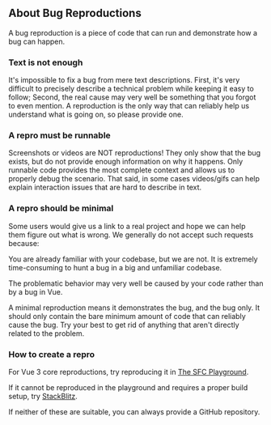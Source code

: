 ## About Bug Reproductions

A bug reproduction is a piece of code that can run and demonstrate how a bug can happen.

### Text is not enough

It's impossible to fix a bug from mere text descriptions. First, it's very difficult to precisely describe a technical problem while keeping it easy to follow; Second, the real cause may very well be something that you forgot to even mention. A reproduction is the only way that can reliably help us understand what is going on, so please provide one.

### A repro must be runnable

Screenshots or videos are NOT reproductions! They only show that the bug exists, but do not provide enough information on why it happens. Only runnable code provides the most complete context and allows us to properly debug the scenario. That said, in some cases videos/gifs can help explain interaction issues that are hard to describe in text.

### A repro should be minimal

Some users would give us a link to a real project and hope we can help them figure out what is wrong. We generally do not accept such requests because:

You are already familiar with your codebase, but we are not. It is extremely time-consuming to hunt a bug in a big and unfamiliar codebase.

The problematic behavior may very well be caused by your code rather than by a bug in Vue.

A minimal reproduction means it demonstrates the bug, and the bug only. It should only contain the bare minimum amount of code that can reliably cause the bug. Try your best to get rid of anything that aren't directly related to the problem.

### How to create a repro

For Vue 3 core reproductions, try reproducing it in [The SFC Playground](https://play.vuejs.org/).

If it cannot be reproduced in the playground and requires a proper build setup, try [StackBlitz](https://vite.new/vue).

If neither of these are suitable, you can always provide a GitHub repository.
